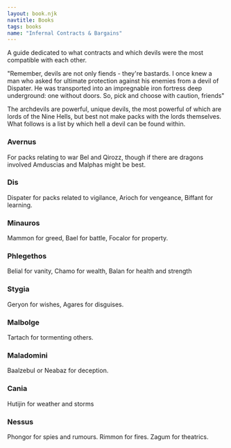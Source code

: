 ```yaml
---
layout: book.njk
navtitle: Books
tags: books
name: "Infernal Contracts & Bargains"
---
```

A guide dedicated to what contracts and which devils were the most compatible with each other.

"Remember, devils are not only fiends - they're bastards. I once knew a man who asked for ultimate protection against his enemies from a devil of Dispater. He was transported into an impregnable iron fortress deep underground: one without doors. So, pick and choose with caution, friends"

The archdevils are powerful, unique devils, the most powerful of which are lords of the Nine Hells, but best not make packs with the lords themselves.  What follows is a list by which hell a devil can be found within.

### Avernus
For packs relating to war Bel and Qirozz, though if there are dragons involved Amduscias and Malphas might be best.
### Dis
Dispater for packs related to vigilance,  Arioch for vengeance, Biffant for learning.
### Minauros
Mammon for greed, Bael for battle, Focalor for property.
### Phlegethos
Belial for vanity, Chamo for wealth, Balan for health and strength
### Stygia
Geryon for wishes, Agares for  disguises.
### Malbolge
Tartach for tormenting others.
### Maladomini
Baalzebul or Neabaz for deception.
### Cania
Hutijin for weather and storms
### Nessus
Phongor for spies and rumours. Rimmon for fires. Zagum for theatrics.